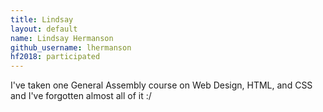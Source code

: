```yaml
---
title: Lindsay
layout: default
name: Lindsay Hermanson
github_username: lhermanson
hf2018: participated
---
```


I've taken one General Assembly course on Web Design, HTML, and CSS and I've forgotten almost all of it :/